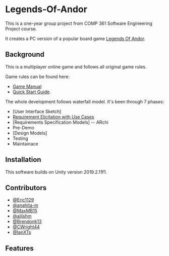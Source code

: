 # Legends-Of-Andor
This is a one-year group project from COMP 361 Software Engineering Project course.

It creates a PC version of a popular board game [Legends Of Andor](http://legendsofandor.com). 

## Background
This is a multiplayer online game and follows all original game rules.

Game rules can be found here: 

- [Game Manual](AndorAssets/Andor_Manual.pdf)
- [Quick Start Guide](AndorAssets/Andor_QuickStart.pdf).

The whole development follows waterfall model. It's been through 7 phases:

- [User Interface Sketch]
- [Requirement Elicitation with Use Cases]()
- [Requirements Specification Models]
-- ARchi
- Pre-Demo
- [Design Models]
- Testing
- Maintainace

## Installation
This software builds on Unity version 2019.2.11f1.

## Contributors
- [@Eric1129](https://github.com/Eric1129) 
- [@anahita-m](https://github.com/anahita-m)
- [@MaxMB15](https://github.com/MaxMB15)
- [@ailishm](https://github.com/ailishm)
- [@Brendonk13](https://github.com/Brendonk13)
- [@CWright44](https://github.com/CWright44)
- [@IanXTs](https://github.com/IanXTs)

## Features
